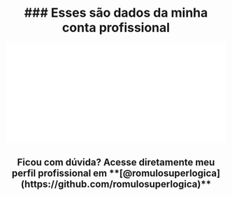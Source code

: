 <div id="perfilProfissional" align="center">
  <h1>### Esses são dados da minha conta profissional</h1>
  <p>
    <a href="https://github.com/romulosuperlogica">
      <img 
        src="./github-activity-radical.svg" 
        alt="Estatísticas de Atividade Profissional" 
      />
    </a>
  </p>
  <h2>Ficou com dúvida? Acesse diretamente meu perfil profissional em **[@romulosuperlogica](https://github.com/romulosuperlogica)**</h2>
</div>
